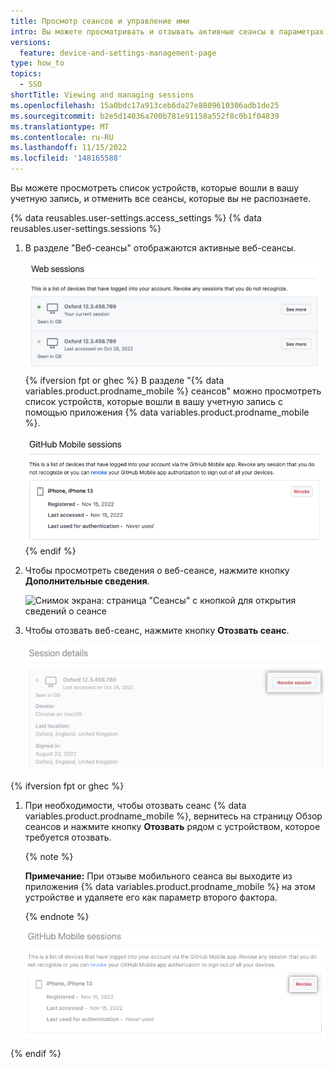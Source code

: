 ```yaml
---
title: Просмотр сеансов и управление ими
intro: Вы можете просматривать и отзывать активные сеансы в параметрах.
versions:
  feature: device-and-settings-management-page
type: how_to
topics:
  - SSO
shortTitle: Viewing and managing sessions
ms.openlocfilehash: 15a0bdc17a913ceb6da27e8809610306adb1de25
ms.sourcegitcommit: b2e5d14036a700b781e91158a552f8c0b1f04839
ms.translationtype: MT
ms.contentlocale: ru-RU
ms.lasthandoff: 11/15/2022
ms.locfileid: '148165588'
---
```

Вы можете просмотреть список устройств, которые вошли в вашу учетную запись, и отменить все сеансы, которые вы не распознаете.

{% data reusables.user-settings.access_settings %} {% data reusables.user-settings.sessions %}
1. В разделе "Веб-сеансы" отображаются активные веб-сеансы.
   
   ![Снимок экрана: список активных сеансов](/assets/images/help/settings/saml-active-sessions.png) {% ifversion fpt or ghec %} В разделе "{% data variables.product.prodname_mobile %} сеансов" можно просмотреть список устройств, которые вошли в вашу учетную запись с помощью приложения {% data variables.product.prodname_mobile %}.

   ![Снимок экрана: список активных сеансов](/assets/images/help/settings/github-mobile-active-sessions.png){% endif %}

1. Чтобы просмотреть сведения о веб-сеансе, нажмите кнопку **Дополнительные сведения**.
   
   ![Снимок экрана: страница "Сеансы" с кнопкой для открытия сведений о сеансе](/assets/images/help/settings/saml-expand-session-details.png)

1. Чтобы отозвать веб-сеанс, нажмите кнопку **Отозвать сеанс**.
    
    ![Снимок экрана: страница сведений о сеансах с кнопкой для отмены сеанса](/assets/images/help/settings/revoke-session.png)

{% ifversion fpt or ghec %}
1. При необходимости, чтобы отозвать сеанс {% data variables.product.prodname_mobile %}, вернитесь на страницу Обзор сеансов и нажмите кнопку **Отозвать** рядом с устройством, которое требуется отозвать. 

    {% note %}

    **Примечание:** При отзыве мобильного сеанса вы выходите из приложения {% data variables.product.prodname_mobile %} на этом устройстве и удаляете его как параметр второго фактора. 

    {% endnote %}

    ![Снимок экрана: страница "Сеансы" с кнопкой отмены мобильного сеанса](/assets/images/help/settings/revoke-mobile-session.png)
    
{% endif %}

